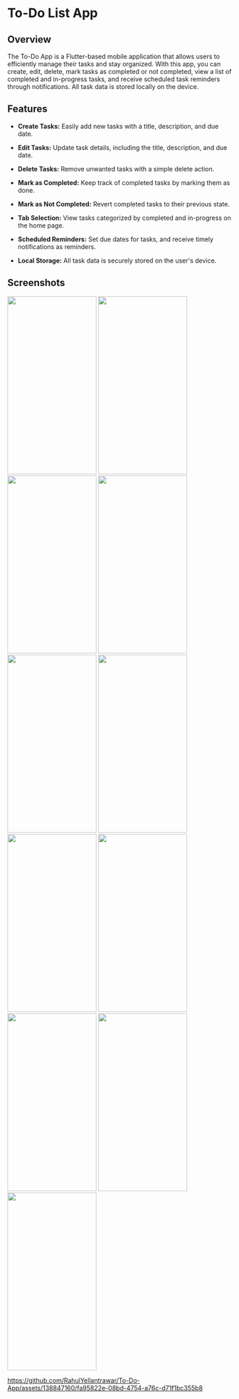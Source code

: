 # To-Do List App

## Overview

The To-Do App is a Flutter-based mobile application that allows users to efficiently manage their tasks and stay organized. With this app, you can create, edit, delete, mark tasks as completed or not completed, view a list of completed and in-progress tasks, and receive scheduled task reminders through notifications. All task data is stored locally on the device.

## Features

- **Create Tasks:** Easily add new tasks with a title, description, and due date.

- **Edit Tasks:** Update task details, including the title, description, and due date.

- **Delete Tasks:** Remove unwanted tasks with a simple delete action.

- **Mark as Completed:** Keep track of completed tasks by marking them as done.

- **Mark as Not Completed:** Revert completed tasks to their previous state.

- **Tab Selection:** View tasks categorized by completed and in-progress on the home page.

- **Scheduled Reminders:** Set due dates for tasks, and receive timely notifications as reminders.

- **Local Storage:** All task data is securely stored on the user's device.

## Screenshots
<img src="https://github.com/RahulYellantrawar/To-Do-App/assets/138847160/d601f9d7-631b-45d8-b400-846dbaa38bf1" width="200" height="400" />
<img src="https://github.com/RahulYellantrawar/To-Do-App/assets/138847160/7685ce7b-4da0-414d-9605-696bd13216ba" width="200" height="400" />
<img src="https://github.com/RahulYellantrawar/To-Do-App/assets/138847160/fd737161-49e8-4b75-9d65-e4837fc319bc" width="200" height="400" />
<img src="https://github.com/RahulYellantrawar/To-Do-App/assets/138847160/1795f329-1d6e-4de8-9a85-163f769dd449" width="200" height="400" />
<img src="https://github.com/RahulYellantrawar/To-Do-App/assets/138847160/1396bb6c-bd56-4697-b955-acc1911b929f" width="200" height="400" />
<img src="https://github.com/RahulYellantrawar/To-Do-App/assets/138847160/041f1861-3190-4ef1-baab-be679f1b0745" width="200" height="400" />
<img src="https://github.com/RahulYellantrawar/To-Do-App/assets/138847160/1a1cda5c-8b5a-4550-925d-d7ecd3ad09ab" width="200" height="400" />
<img src="https://github.com/RahulYellantrawar/To-Do-App/assets/138847160/3523c331-b3d5-4d99-96a2-3868332d990f" width="200" height="400" />
<img src="https://github.com/RahulYellantrawar/To-Do-App/assets/138847160/a15a9ec5-51ab-425a-9a54-b0a0b072b5f0" width="200" height="400" />
<img src="https://github.com/RahulYellantrawar/To-Do-App/assets/138847160/0caef3f0-75eb-4d5d-b9bc-5190b8fdbebf" width="200" height="400" />
<img src="https://github.com/RahulYellantrawar/To-Do-App/assets/138847160/f9117c2e-6b75-4ceb-ab38-f802ee865730" width="200" height="400" />



https://github.com/RahulYellantrawar/To-Do-App/assets/138847160/fa95822e-08bd-4754-a76c-d71f1bc355b8


